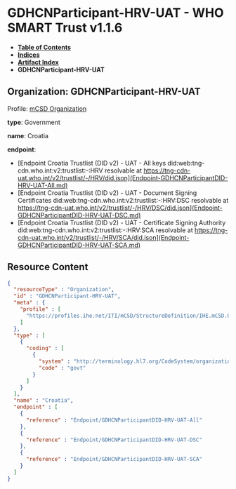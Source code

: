 # GDHCNParticipant-HRV-UAT - WHO SMART Trust v1.1.6

* [**Table of Contents**](toc.md)
* [**Indices**](indices.md)
* [**Artifact Index**](artifacts.md)
* **GDHCNParticipant-HRV-UAT**

## Organization: GDHCNParticipant-HRV-UAT

Profile: [mCSD Organization](https://profiles.ihe.net/ITI/mCSD/4.0.0/StructureDefinition-IHE.mCSD.Organization.html)

**type**: Government

**name**: Croatia

**endpoint**: 

* [Endpoint Croatia Trustlist (DID v2) - UAT - All keys did:web:tng-cdn.who.int:v2:trustlist:-:HRV resolvable at https://tng-cdn-uat.who.int/v2/trustlist/-/HRV/did.json](Endpoint-GDHCNParticipantDID-HRV-UAT-All.md)
* [Endpoint Croatia Trustlist (DID v2) - UAT - Document Signing Certificates did:web:tng-cdn.who.int:v2:trustlist:-:HRV:DSC resolvable at https://tng-cdn-uat.who.int/v2/trustlist/-/HRV/DSC/did.json](Endpoint-GDHCNParticipantDID-HRV-UAT-DSC.md)
* [Endpoint Croatia Trustlist (DID v2) - UAT - Certificate Signing Authority did:web:tng-cdn.who.int:v2:trustlist:-:HRV:SCA resolvable at https://tng-cdn-uat.who.int/v2/trustlist/-/HRV/SCA/did.json](Endpoint-GDHCNParticipantDID-HRV-UAT-SCA.md)



## Resource Content

```json
{
  "resourceType" : "Organization",
  "id" : "GDHCNParticipant-HRV-UAT",
  "meta" : {
    "profile" : [
      "https://profiles.ihe.net/ITI/mCSD/StructureDefinition/IHE.mCSD.Organization"
    ]
  },
  "type" : [
    {
      "coding" : [
        {
          "system" : "http://terminology.hl7.org/CodeSystem/organization-type",
          "code" : "govt"
        }
      ]
    }
  ],
  "name" : "Croatia",
  "endpoint" : [
    {
      "reference" : "Endpoint/GDHCNParticipantDID-HRV-UAT-All"
    },
    {
      "reference" : "Endpoint/GDHCNParticipantDID-HRV-UAT-DSC"
    },
    {
      "reference" : "Endpoint/GDHCNParticipantDID-HRV-UAT-SCA"
    }
  ]
}

```
